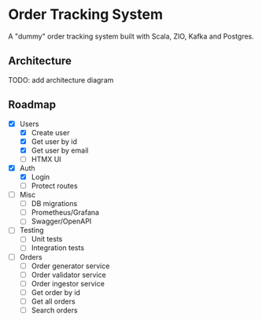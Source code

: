 # Order Tracking System

A "dummy" order tracking system built with Scala, ZIO, Kafka and Postgres.

## Architecture

TODO: add architecture diagram

## Roadmap

- [x] Users
  - [x] Create user
  - [x] Get user by id
  - [x] Get user by email
  - [ ] HTMX UI
- [x] Auth
  - [x] Login
  - [ ] Protect routes
- [ ] Misc
  - [ ] DB migrations
  - [ ] Prometheus/Grafana
  - [ ] Swagger/OpenAPI
- [ ] Testing
  - [ ] Unit tests
  - [ ] Integration tests
- [ ] Orders
  - [ ] Order generator service
  - [ ] Order validator service
  - [ ] Order ingestor service
  - [ ] Get order by id
  - [ ] Get all orders
  - [ ] Search orders
